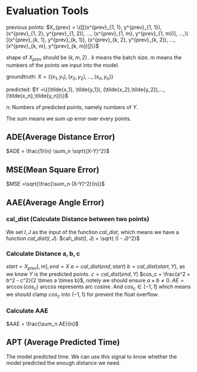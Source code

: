# Evaluation Tools  
previous points: $X_{prev} = \{[[(x^{prev}_{1, 1}, y^{prev}_{1, 1}), (x^{prev}_{1, 2}, y^{prev}_{1, 2}), ..., (x^{prev}_{1, m}, y^{prev}_{1, m})], ...,\\ [(x^{prev}_{k, 1}, y^{prev}_{k, 1}), (x^{prev}_{k, 2}, y^{prev}_{k, 2}), ..., (x^{prev}_{k, m}, y^{prev}_{k, m})]]\}$   

shape of $X_{prev}$ should be $(k, m, 2)$  .
$k$ means the batch size.
$m$ means the numbers of the points we input into the model.

groundtruth: $X =\{(x_1, y_1), (x_2, y_2),...,(x_n,y_n)\}$    

predicted: $Y =\{(\tilde{x_1}, \tilde{y_1}), (\tilde{x_2},\tilde{y_2}),...,(\tilde{x_n},\tilde{y_n})\}$      

$n$: Numbers of predicted points, namely numbers of $Y$.

The sum means we sum up error over every points.
## ADE(Average Distance Error)

$ADE = \frac{1}{n} \sum_n \sqrt{(X-Y)^2}$

## MSE(Mean Square Error)

$MSE =\sqrt{\frac{\sum_n (X-Y)^2}{n}}$


## AAE(Average Angle Error)
### cal_dist (Calculate Distance between two points)
We set $I, J$ as the input of the function $cal\_dist$, which means we have a function $cal\_dist(I, J)$.
$cal\_dist(I, J) = \sqrt{ (I - J)^2}$

### Calculate Distance a, b, c
$start=X_{prev}[,m], end = X$
$a = cal\_dist(end, start)$
$b = cal\_dist(start, Y)$, as we know $Y$ is the predicted points.
$c = cal\_dist(end, Y)$
$cos_c = \frac{a^2 + b^2 - c^2}{2 \times a \times b}$, notely we should ensure $a \times b \neq 0$.
$AE = \arccos(cos_c)$ arccos represents arc cosine. And $cos_c \in [-1, 1]$ which means we should clamp $cos_c$ into $(-1, 1)$ for prevent the float overflow.

### Calculate AAE
$AAE = \frac{\sum_n AE}{n}$ 




## APT (Average Predicted Time)
The model predicted time. We can use this signal to know whether the model predicted the enough distance we need.